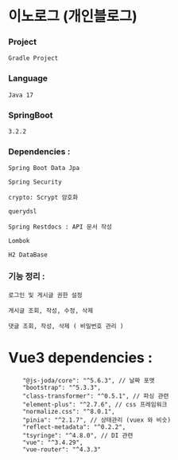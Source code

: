# 이노로그 (개인블로그)

### Project

    Gradle Project

### Language

    Java 17

### SpringBoot

    3.2.2

### Dependencies :

    Spring Boot Data Jpa

    Spring Security

    crypto: Scrypt 암호화

    querydsl

    Spring Restdocs : API 문서 작성

    Lombok

    H2 DataBase

### 기능 정리 : 

    로그인 및 게시글 권한 설정

    게시글 조회, 작성, 수정, 삭제

    댓글 조회, 작성, 삭제 ( 비밀번호 관리 )


# Vue3 dependencies :
````
    "@js-joda/core": "^5.6.3", // 날짜 포맷
    "bootstrap": "^5.3.3",
    "class-transformer": "^0.5.1", // 파싱 관련
    "element-plus": "^2.7.6", // css 프레임워크
    "normalize.css": "^8.0.1",
    "pinia": "^2.1.7", // 상태관리 (vuex 와 비슷) 
    "reflect-metadata": "^0.2.2",
    "tsyringe": "^4.8.0", // DI 관련
    "vue": "^3.4.29",
    "vue-router": "^4.3.3"
````
